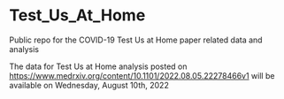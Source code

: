 # Test_Us_At_Home
Public repo for the COVID-19 Test Us at Home paper related data and analysis

The data for Test Us at Home analysis posted on 
https://www.medrxiv.org/content/10.1101/2022.08.05.22278466v1
will be available on Wednesday, August 10th, 2022
